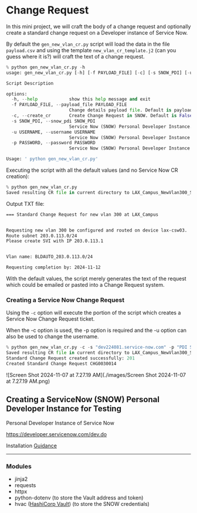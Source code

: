 # Change Request

In this mini project, we will craft the body of a change request and optionally create a standard 
change request on a Developer instance of Service Now.

By default the `gen_new_vlan_cr.py` script will load the data in the file `payload.csv` and using the template `new_vlan_cr_template.j2` (can you guess where it is?) will craft the text of a change request.

```python
% python gen_new_vlan_cr.py -h
usage: gen_new_vlan_cr.py [-h] [-f PAYLOAD_FILE] [-c] [-s SNOW_PDI] [-u USERNAME] [-p PASSWORD]

Script Description

options:
  -h, --help            show this help message and exit
  -f PAYLOAD_FILE, --payload_file PAYLOAD_FILE
                        Change details payload file. Default is payload.csv in current directory
  -c, --create_cr       Create Change Request in SNOW. Default is False so no CR in SNOW will be created.
  -s SNOW_PDI, --snow_pdi SNOW_PDI
                        Service Now (SNOW) Personal Developer Instance. Default: 'dev224081.service-now.com'
  -u USERNAME, --username USERNAME
                        Service Now (SNOW) Personal Developer Instance Username. Default: admin
  -p PASSWORD, --password PASSWORD
                        Service Now (SNOW) Personal Developer Instance password. Default: empty string

Usage: ' python gen_new_vlan_cr.py'

```

Executing the script with all the default values (and no Service Now CR creation):

```python
% python gen_new_vlan_cr.py   
Saved resulting CR file in current directory to LAX_Campus_NewVlan300_SNOW_STDCR.txt

```


Output TXT file:

```markdown
=== Standard Change Request for new vlan 300 at LAX_Campus


Requesting new vlan 300 be configured and routed on device lax-csw03.
Route subnet 203.0.113.0/24
Please create SVI with IP 203.0.113.1


Vlan name: BLDAUTO_203.0.113.0/24

Requesting completion by: 2024-11-12
```

With the default values, the script merely generates the text of the request which could be emailed or pasted into a Change Request system.

### Creating a Service Now Change Request

Using the `-c` option will execute the portion of the script which creates a Service Now Change Request ticket.

When the -c option is used, the -p option is required and the -u option can also be used to change the username.

```python
% python gen_new_vlan_cr.py -c -s "dev224081.service-now.com" -p "PDI SNOW PWD"
Saved resulting CR file in current directory to LAX_Campus_NewVlan300_SNOW_STDCR.txt
Standard Change Request created successfully: 201
Created Standard Change Request CHG0030014
```

![Screen Shot 2024-11-07 at 7.27.19 AM](./images/Screen Shot 2024-11-07 at 7.27.19 AM.png)

## Creating a ServiceNow (SNOW) Personal Developer Instance for Testing



Personal Developer Instance of Service Now

https://developer.servicenow.com/dev.do

Installation [Guidance](https://www.perplexity.ai/page/creating-a-servicenow-develope-k17hf2WyQWGAOL_SniG4zA)


---
### Modules

- jinja2
- requests
- httpx
- python-dotenv (to store the Vault address and token)
- hvac ([HashiCorp Vault](https://hvac.readthedocs.io/en/stable/overview.html#)) (to store the SNOW credentials)


